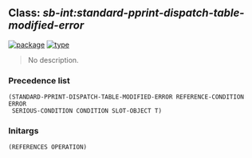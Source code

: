 ## Class: ***sb-int:standard-pprint-dispatch-table-modified-error***
[![package](https://img.shields.io/badge/Package-SB--INT-5f9ea0.svg?style=social&colorA=999999)](../) [![type](https://img.shields.io/badge/Type-Class-5f9ea0.svg?style=social&colorA=999999)](../#class) 

> No description.

### Precedence list
```
(STANDARD-PPRINT-DISPATCH-TABLE-MODIFIED-ERROR REFERENCE-CONDITION ERROR
 SERIOUS-CONDITION CONDITION SLOT-OBJECT T)
```
### Initargs
```
(REFERENCES OPERATION)
```
